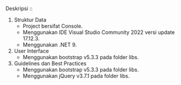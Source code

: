 Deskripsi ::
<ol>
  <li>
    Struktur Data
    <ul>
      <li>Project bersifat Console.</li>
      <li>Menggunakan IDE Visual Studio Community 2022 versi update 17.12.3.</li>
      <li>Menggunakan .NET 9.</li>
    </ul>
  </li>
  <li>
    User Interface
    <ul>
      <li>Menggunakan bootstrap v5.3.3 pada folder libs.</li>
    </ul>
  </li>
  <li>
    Guidelines dan Best Practices
    <ul>
      <li>Menggunakan bootstrap v5.3.3 pada folder libs.</li>
      <li>Menggunakan jQuery v3.7.1 pada folder libs.</li>
    </ul>
  </li>
</ol>
